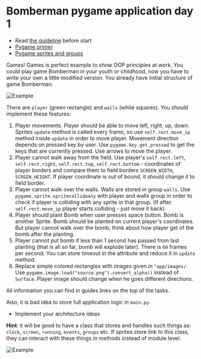 # Bomberman pygame application day 1

- Read [the guideline](https://github.com/mate-academy/py-task-guideline/blob/main/README.md) before start
- [Pygame primer](https://realpython.com/pygame-a-primer/#sprite-groups)
- [Pygame sprites and groups](https://kidscancode.org/blog/2016/08/pygame_1-2_working-with-sprites/)

Games! Games is perfect example to show OOP principles at work.
You could play game Bomberman in your youth or childhood, now
you have to write your own a little modified version.
You already have initial structure of game Bomberman.

![Example](https://user-images.githubusercontent.com/80070761/153867128-3e78f7d2-1231-46f2-8e8a-af35caa03e24.png)

There are `player` (green rectangle) and `walls` (white squares).
You should implement these features:
1. Player movements. Player should be able to move left, right, up, down.
Sprites `update` method is called every frame, so use `self.rect.move_ip`
method inside `update` in order to move player. Movement direction depends
on pressed key by user. Use `pygame.key.get_pressed` to get the keys that are
currently pressed. Use arrows to move the player.
2. Player cannot walk away from the field. Use player's `self.rect.left`,
`self.rect.right`, `self.rect.top`, `self.rect.bottom` - coordinates of player
borders and compare them to field borders `SCREEN_WIDTH`, `SCREEN_HEIGHT`.
If player coordinate is out of bound, it should change it to field border.
3. Player cannot walk over the walls. Walls are stored in group `walls`.
Use `pygame.sprite.spritecollideany` with player and walls group in order
to check if player is colliding with any sprite in that group. (If after 
`self.rect.move_ip` player starts colliding - just move it back).
4. Player should plant Bomb when user presses space button. Bomb is another
Sprite. Bomb should be planted on current player's coordinates. But player
cannot walk over the bomb, think about how player get of the bomb after the
planting.
5. Player cannot put bomb if less than 1 second has passed from last planting 
(that is all so far, bomb will explode later). There is `60` frames per second.
You can store timeout in the attribute and reduce it in `update` method.
6. Replace simple colored rectangles with images given in `"app/images/`. Use
`pygame.image.load("source.png").convert_alpha()` instead of `Surface`. Player
image should change when he goes different directions.

All information you can find in guides links on the top of the tasks.

Also, it is bad idea to store full application logic in `main.py`. 
- Implement your architecture ideas

**Hint**: it will be good to have a class that stores and handles 
such things as: `clock`, `screen`, `running`, `events`, `groups` etc.
If sprites store link to this class, they can interact with these
things in methods instead of module level.

![Example](https://user-images.githubusercontent.com/80070761/153866858-de575692-0b47-4a29-97cd-4326fde4dbb0.gif)
